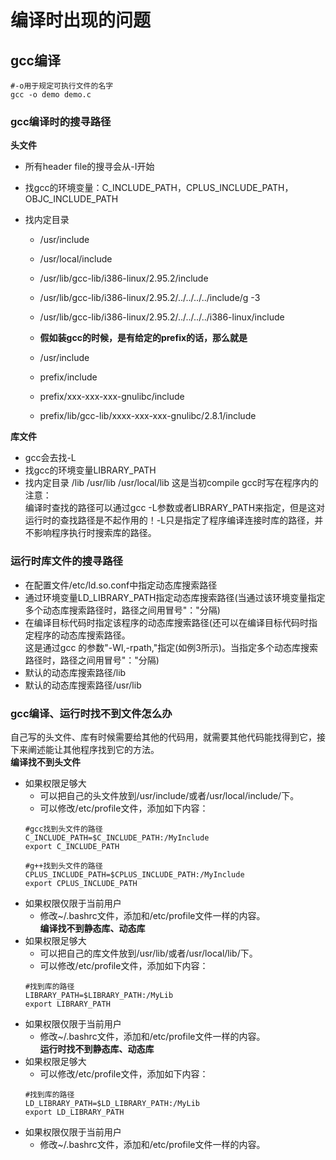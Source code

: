 # 编译时出现的问题
## gcc编译
```shell
#-o用于规定可执行文件的名字
gcc -o demo demo.c
```
### gcc编译时的搜寻路径
**头文件**  
* 所有header file的搜寻会从-I开始  
* 找gcc的环境变量：C_INCLUDE_PATH，CPLUS_INCLUDE_PATH，OBJC_INCLUDE_PATH  
* 找内定目录  

    * /usr/include  
    * /usr/local/include  
    * /usr/lib/gcc-lib/i386-linux/2.95.2/include  
    * /usr/lib/gcc-lib/i386-linux/2.95.2/../../../../include/g -3  
    * /usr/lib/gcc-lib/i386-linux/2.95.2/../../../../i386-linux/include  

    * **假如装gcc的时候，是有给定的prefix的话，那么就是**  

    * /usr/include  
    * prefix/include  
    * prefix/xxx-xxx-xxx-gnulibc/include  
    * prefix/lib/gcc-lib/xxxx-xxx-xxx-gnulibc/2.8.1/include  

**库文件**  
* gcc会去找-L  
* 找gcc的环境变量LIBRARY_PATH  
* 找内定目录 /lib /usr/lib /usr/local/lib 这是当初compile gcc时写在程序内的  
注意：  
编译时查找的路径可以通过gcc -L参数或者LIBRARY_PATH来指定，但是这对运行时的查找路径是不起作用的！-L只是指定了程序编译连接时库的路径，并不影响程序执行时搜索库的路径。  

### 运行时库文件的搜寻路径
* 在配置文件/etc/ld.so.conf中指定动态库搜索路径  
* 通过环境变量LD_LIBRARY_PATH指定动态库搜索路径(当通过该环境变量指定多个动态库搜索路径时，路径之间用冒号"："分隔)  
* 在编译目标代码时指定该程序的动态库搜索路径(还可以在编译目标代码时指定程序的动态库搜索路径。  
这是通过gcc 的参数"-Wl,-rpath,"指定(如例3所示)。当指定多个动态库搜索路径时，路径之间用冒号"："分隔)  
* 默认的动态库搜索路径/lib  
* 默认的动态库搜索路径/usr/lib  

### gcc编译、运行时找不到文件怎么办
自己写的头文件、库有时候需要给其他的代码用，就需要其他代码能找得到它，接下来阐述能让其他程序找到它的方法。  
**编译找不到头文件**  
* 如果权限足够大  
    * 可以把自己的头文件放到/usr/include/或者/usr/local/include/下。  
    * 可以修改/etc/profile文件，添加如下内容：
    ```shell
    #gcc找到头文件的路径
    C_INCLUDE_PATH=$C_INCLUDE_PATH:/MyInclude
    export C_INCLUDE_PATH

    #g++找到头文件的路径
    CPLUS_INCLUDE_PATH=$CPLUS_INCLUDE_PATH:/MyInclude
    export CPLUS_INCLUDE_PATH
    ```
* 如果权限仅限于当前用户  
    * 修改~/.bashrc文件，添加和/etc/profile文件一样的内容。  
**编译找不到静态库、动态库**  
* 如果权限足够大  
    * 可以把自己的库文件放到/usr/lib/或者/usr/local/lib/下。  
    * 可以修改/etc/profile文件，添加如下内容：
    ```shell
    #找到库的路径
    LIBRARY_PATH=$LIBRARY_PATH:/MyLib
    export LIBRARY_PATH
    ```
* 如果权限仅限于当前用户  
    * 修改~/.bashrc文件，添加和/etc/profile文件一样的内容。  
**运行时找不到静态库、动态库**  
* 如果权限足够大  
    * 可以修改/etc/profile文件，添加如下内容：
    ```shell
    #找到库的路径
    LD_LIBRARY_PATH=$LD_LIBRARY_PATH:/MyLib
    export LD_LIBRARY_PATH
    ```
* 如果权限仅限于当前用户  
    * 修改~/.bashrc文件，添加和/etc/profile文件一样的内容。

